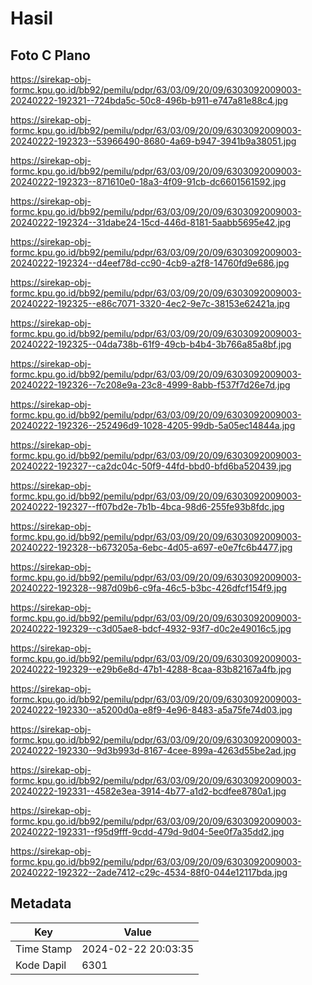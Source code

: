 # Hasil

## Foto C Plano

https://sirekap-obj-formc.kpu.go.id/bb92/pemilu/pdpr/63/03/09/20/09/6303092009003-20240222-192321--724bda5c-50c8-496b-b911-e747a81e88c4.jpg

https://sirekap-obj-formc.kpu.go.id/bb92/pemilu/pdpr/63/03/09/20/09/6303092009003-20240222-192323--53966490-8680-4a69-b947-3941b9a38051.jpg

https://sirekap-obj-formc.kpu.go.id/bb92/pemilu/pdpr/63/03/09/20/09/6303092009003-20240222-192323--871610e0-18a3-4f09-91cb-dc6601561592.jpg

https://sirekap-obj-formc.kpu.go.id/bb92/pemilu/pdpr/63/03/09/20/09/6303092009003-20240222-192324--31dabe24-15cd-446d-8181-5aabb5695e42.jpg

https://sirekap-obj-formc.kpu.go.id/bb92/pemilu/pdpr/63/03/09/20/09/6303092009003-20240222-192324--d4eef78d-cc90-4cb9-a2f8-14760fd9e686.jpg

https://sirekap-obj-formc.kpu.go.id/bb92/pemilu/pdpr/63/03/09/20/09/6303092009003-20240222-192325--e86c7071-3320-4ec2-9e7c-38153e62421a.jpg

https://sirekap-obj-formc.kpu.go.id/bb92/pemilu/pdpr/63/03/09/20/09/6303092009003-20240222-192325--04da738b-61f9-49cb-b4b4-3b766a85a8bf.jpg

https://sirekap-obj-formc.kpu.go.id/bb92/pemilu/pdpr/63/03/09/20/09/6303092009003-20240222-192326--7c208e9a-23c8-4999-8abb-f537f7d26e7d.jpg

https://sirekap-obj-formc.kpu.go.id/bb92/pemilu/pdpr/63/03/09/20/09/6303092009003-20240222-192326--252496d9-1028-4205-99db-5a05ec14844a.jpg

https://sirekap-obj-formc.kpu.go.id/bb92/pemilu/pdpr/63/03/09/20/09/6303092009003-20240222-192327--ca2dc04c-50f9-44fd-bbd0-bfd6ba520439.jpg

https://sirekap-obj-formc.kpu.go.id/bb92/pemilu/pdpr/63/03/09/20/09/6303092009003-20240222-192327--ff07bd2e-7b1b-4bca-98d6-255fe93b8fdc.jpg

https://sirekap-obj-formc.kpu.go.id/bb92/pemilu/pdpr/63/03/09/20/09/6303092009003-20240222-192328--b673205a-6ebc-4d05-a697-e0e7fc6b4477.jpg

https://sirekap-obj-formc.kpu.go.id/bb92/pemilu/pdpr/63/03/09/20/09/6303092009003-20240222-192328--987d09b6-c9fa-46c5-b3bc-426dfcf154f9.jpg

https://sirekap-obj-formc.kpu.go.id/bb92/pemilu/pdpr/63/03/09/20/09/6303092009003-20240222-192329--c3d05ae8-bdcf-4932-93f7-d0c2e49016c5.jpg

https://sirekap-obj-formc.kpu.go.id/bb92/pemilu/pdpr/63/03/09/20/09/6303092009003-20240222-192329--e29b6e8d-47b1-4288-8caa-83b82167a4fb.jpg

https://sirekap-obj-formc.kpu.go.id/bb92/pemilu/pdpr/63/03/09/20/09/6303092009003-20240222-192330--a5200d0a-e8f9-4e96-8483-a5a75fe74d03.jpg

https://sirekap-obj-formc.kpu.go.id/bb92/pemilu/pdpr/63/03/09/20/09/6303092009003-20240222-192330--9d3b993d-8167-4cee-899a-4263d55be2ad.jpg

https://sirekap-obj-formc.kpu.go.id/bb92/pemilu/pdpr/63/03/09/20/09/6303092009003-20240222-192331--4582e3ea-3914-4b77-a1d2-bcdfee8780a1.jpg

https://sirekap-obj-formc.kpu.go.id/bb92/pemilu/pdpr/63/03/09/20/09/6303092009003-20240222-192331--f95d9fff-9cdd-479d-9d04-5ee0f7a35dd2.jpg

https://sirekap-obj-formc.kpu.go.id/bb92/pemilu/pdpr/63/03/09/20/09/6303092009003-20240222-192322--2ade7412-c29c-4534-88f0-044e12117bda.jpg


## Metadata

| Key        | Value               |
| ---------- | ------------------- |
| Time Stamp | 2024-02-22 20:03:35 |
| Kode Dapil | 6301                |



